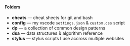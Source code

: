 
#### **Folders**
- **cheats** — cheat sheets for git and bash
- **config** — my vscode `settings.json` & `custom.css` script
- **dp** — a collection of common design patterns 
- **dsa** — data structures & algorithm reference 
- **stylus** — stylus scripts I use accross multiple websites

